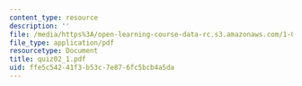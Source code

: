 ```yaml
---
content_type: resource
description: ''
file: /media/https%3A/open-learning-course-data-rc.s3.amazonaws.com/1-017-computing-and-data-analysis-for-environmental-applications-fall-2003/ffe5c54241f3b53c7e876fc5bcb4a5da_quiz02_1.pdf
file_type: application/pdf
resourcetype: Document
title: quiz02_1.pdf
uid: ffe5c542-41f3-b53c-7e87-6fc5bcb4a5da
---
```

